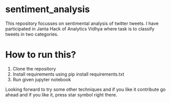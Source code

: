 # sentiment_analysis
This repository focusses on sentimental analysis of twitter tweets. I have participated in Janta Hack of Analytics Vidhya where task is to classify tweets in two categories.

# How to run this?
1. Clone the repository
2. Install requirements using pip install requirements.txt
3. Run given jupyter notebook

Looking forward to try some other techniques and if you like it contribute go ahead and if you like it, press star symbol right there.

